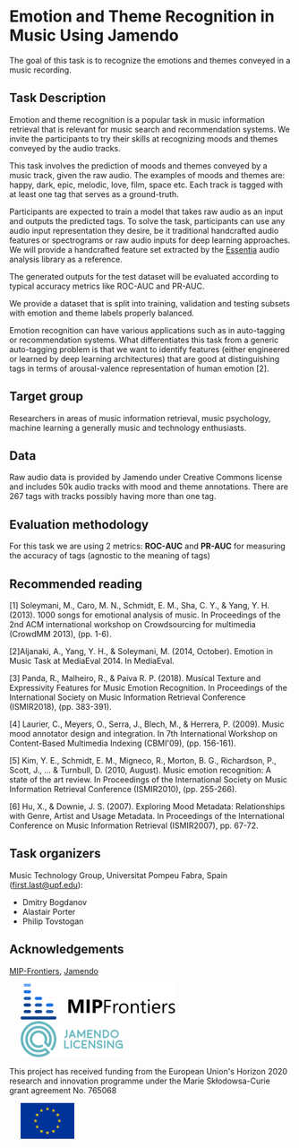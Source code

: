 # Emotion and Theme Recognition in Music Using Jamendo

The goal of this task is to recognize the emotions and themes conveyed in a music recording.

## Task Description

Emotion and theme recognition is a popular task in music information retrieval that is relevant for music search and recommendation systems. We invite the participants to try their skills at recognizing moods and themes conveyed by the audio tracks.

This task involves the prediction of moods and themes conveyed by a music track, given the raw audio. The examples of moods and themes are: happy, dark, epic, melodic, love, film, space etc. Each track is tagged with at least one tag that serves as a ground-truth.

Participants are expected to train a model that takes raw audio as an input and outputs the predicted tags. To solve the task, participants can use any audio input representation they desire, be it traditional handcrafted audio features or spectrograms or raw audio inputs for deep learning approaches. We will provide a handcrafted feature set extracted by the [Essentia](https://essentia.upf.edu/documentation/) audio analysis library as a reference.

The generated outputs for the test dataset will be evaluated according to typical accuracy metrics like ROC-AUC and PR-AUC.

We provide a dataset that is split into training, validation and testing subsets with emotion and theme labels properly balanced.

Emotion recognition can have various applications such as in auto-tagging or recommendation systems. What differentiates this task from a generic auto-tagging problem is that we want to identify features (either engineered or learned by deep learning architectures) that are good at distinguishing tags in terms of arousal-valence representation of human emotion [2].

## Target group

Researchers in areas of music information retrieval, music psychology, machine learning a generally music and technology enthusiasts.

## Data

Raw audio data is provided by Jamendo under Creative Commons license and includes 50k audio tracks with mood and theme annotations. There are 267 tags with tracks possibly having more than one tag.

## Evaluation methodology

For this task we are using 2 metrics: **ROC-AUC** and **PR-AUC** for measuring the accuracy of tags (agnostic to the meaning of tags)

## Recommended reading

[1] Soleymani, M., Caro, M. N., Schmidt, E. M., Sha, C. Y., & Yang, Y. H. (2013). 1000 songs for emotional analysis of music. In Proceedings of the 2nd ACM international workshop on Crowdsourcing for multimedia (CrowdMM 2013), (pp. 1-6).

[2]Aljanaki, A., Yang, Y. H., & Soleymani, M. (2014, October). Emotion in Music Task at MediaEval 2014. In MediaEval.

[3] Panda, R., Malheiro, R., & Paiva R. P. (2018). Musical Texture and Expressivity Features for Music Emotion Recognition. In Proceedings of the International Society on Music Information Retrieval Conference (ISMIR2018), (pp. 383-391).

[4] Laurier, C., Meyers, O., Serra, J., Blech, M., & Herrera, P. (2009). Music mood annotator design and integration. In 7th International Workshop on Content-Based Multimedia Indexing (CBMI'09), (pp. 156-161).

[5] Kim, Y. E., Schmidt, E. M., Migneco, R., Morton, B. G., Richardson, P., Scott, J., ... & Turnbull, D. (2010, August). Music emotion recognition: A state of the art review. In Proceedings of the International Society on Music Information Retrieval Conference (ISMIR2010), (pp. 255-266).

[6] Hu, X., & Downie, J. S. (2007). Exploring Mood Metadata: Relationships with Genre, Artist and Usage Metadata. In Proceedings of the International Conference on Music Information Retrieval (ISMIR2007), pp. 67-72.

## Task organizers

Music Technology Group, Universitat Pompeu Fabra, Spain (first.last@upf.edu):

- Dmitry Bogdanov
- Alastair Porter
- Philip Tovstogan

## Acknowledgements

[MIP-Frontiers](https://mip-frontiers.eu/), [Jamendo](https://www.jamendo.com/)

<img src="img/mip-frontiers.png" height="64" hspace="20"><img src="img/jamendo-licensing.svg" height="64" hspace="20">

This project has received funding from the European Union's Horizon 2020 research and innovation programme under the Marie Skłodowsa-Curie grant agreement No. 765068

<img src="img/eu.svg" height="64" hspace="20">
